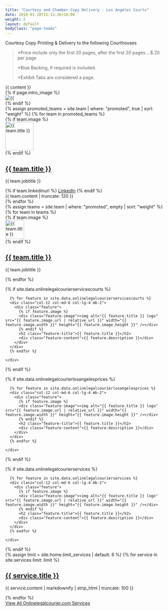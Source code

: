 ```yaml
---
title: "Courtesy and Chamber Copy Delivery - Los Angeles Courts"
date: 2019-01-28T15:15:26+10:00
weight: 2
layout: default
bodyClass: "page-teams"
---
```


Courtesy Copy Printing & Delivery to the following Courthouses 


> *Price include only the first 20 pages, after the first 20 pages….$.20 per page
> 
> *Blue Backing, if required is included.
>
> *Exhibit Tabs are considered a page. 


<div class="intro">
    <div class="container">
        <div class="row justify-content-start">
            <div class="col-12 col-md-7 col-lg-6 order-2 order-md-1">
                {{ content }}
            </div>
            {% if page.intro_image %}
            <div class="col-12 col-md-5 col-lg-6 order-1 order-md-2 position-relative">
                <img alt={{ page.title }} class="intro-image{% if page.intro_image_absolute %} intro-image-absolute{% endif %}{% if page.intro_image_hide_on_mobile %} intro-image-hide-mobile{% endif %}" src="{{ page.intro_image | relative_url }}" />
            </div>
            {% endif %}
        </div>
    </div>
</div>


<div class="container pt-6 pb-6">
    <div class="row">
        {% assign promoted_teams = site.team | where: "promoted", true | sort: "weight" %}
        {% for team in promoted_teams %}
        <div class="col-12 col-md-6 mb-2">
            <div class="team team-summary team-summary-large">
                {% if team.image %}
                <div class="team-image">
                    <img width="90" height="90" alt="{{ team.title }}" class="img-fluid mb-2" src="{{ team.image | relative_url }}" />
                </div>
                {% endif %}
                <div class="team-meta">
                    <h2 class="team-name"><a href="{{ team.url | relative_url }}">{{ team.title }}</a></h2>
                    <p class="team-description">{{ team.jobtitle }}</p>
                    {% if team.linkedinurl %}
                    <a target="_blank" href="{{ team.linkedinurl }}" rel="noreferrer">LinkedIn</a>
                    {% endif %}
                </div>
                <div class="team-content">{{ team.content | truncate: 120 }}</div>
            </div>
        </div>
        {% endfor %}
    </div>
    <div class="row pt-6 pb-6">
        {% assign teams = site.team | where: "promoted", empty | sort: "weight" %}
        {% for team in teams %}
        <div class="col-12 col-md-4 mb-3">
            <div class="team team-summary">
                {% if team.image %}
                <div class="team-image">
                    <img width="60" height="60" alt="{{ team.title }}" class="img-fluid mb-2" src="{{ team.image | relative_url }}" />
                </div>
                {% endif %}
                <div class="team-meta">
                    <h2 class="team-name"><a href="{{ team.url | relative_url }}">{{ team.title }}</a></h2>
                    <p class="team-description">{{ team.jobtitle }}</p>
                </div>
            </div>
        </div>
        {% endfor %}
    </div>
</div>






{% if site.data.onlinelegalcourierservicescourts %}
<div class="strip strip-grey">
  <div class="container pt-6 pb-6 pt-md-10 pb-md-10">
    <div class="row justify-content-start">

      {% for feature in site.data.onlinelegalcourierservicescourts %}
      <div class="col-12 col-md-6 col-lg-4 mb-2">
        <div class="feature">
          {% if feature.image %}
          <div class="feature-image"><img alt="{{ feature.title }} logo" src="{{ feature.image.url | relative_url }}" width="{{ feature.image.width }}" height="{{ feature.image.height }}" /></div>
          {% endif %}
          <h2 class="feature-title">{{ feature.title }}</h2>
          <div class="feature-content">{{ feature.description }}</div>
        </div>
      </div>
      {% endfor %}

    </div>
  </div>
</div>
{% endif %}


{% if site.data.onlinelegalcourierlosangelesprices %}
<div class="strip strip-grey">
  <div class="container pt-6 pb-6 pt-md-10 pb-md-10">
    <div class="row justify-content-start">

      {% for feature in site.data.onlinelegalcourierlosangelesprices %}
      <div class="col-12 col-md-6 col-lg-4 mb-2">
        <div class="feature">
          {% if feature.image %}
          <div class="feature-image"><img alt="{{ feature.title }} logo" src="{{ feature.image.url | relative_url }}" width="{{ feature.image.width }}" height="{{ feature.image.height }}" /></div>
          {% endif %}
          <h2 class="feature-title">{{ feature.title }}</h2>
          <div class="feature-content">{{ feature.description }}</div>
        </div>
      </div>
      {% endfor %}

    </div>
  </div>
</div>
{% endif %}

{% if site.data.onlinelegalcourierservices %}
<div class="strip strip-grey">
  <div class="container pt-6 pb-6 pt-md-10 pb-md-10">
    <div class="row justify-content-start">

      {% for feature in site.data.onlinelegalcourierservices %}
      <div class="col-12 col-md-6 col-lg-4 mb-2">
        <div class="feature">
          {% if feature.image %}
          <div class="feature-image"><img alt="{{ feature.title }} logo" src="{{ feature.image.url | relative_url }}" width="{{ feature.image.width }}" height="{{ feature.image.height }}" /></div>
          {% endif %}
          <h2 class="feature-title">{{ feature.title }}</h2>
          <div class="feature-content">{{ feature.description }}</div>
        </div>
      </div>
      {% endfor %}

    </div>
  </div>
</div>
{% endif %}




<div class="strip">
  <div class="container pt-6 pb-6 pb-md-10">
    <div class="row justify-content-start">
      {% assign limit = site.home.limit_services | default: 6 %}
      {% for service in site.services limit: limit %}
      <div class="col-12 col-md-4 mb-1">
        <div class="service service-summary">
          <div class="service-content">
            <h2 class="service-title">
              <a href="{{ service.url | relative_url }}">{{ service.title }}</a>
            </h2>
            <p>{{ service.content | markdownify | strip_html | truncate: 100 }}</p>
          </div>
        </div>
      </div>
      {% endfor %}
    </div>
    <div class="row justify-content-center">
      <div class="col-auto">
        <a class="button button-primary" href="{{ "services" | relative_url }}">View All Onlinelegalcourier.com Services</a>
      </div>
    </div>
  </div>
</div>


